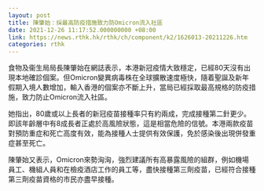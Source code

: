 ```yaml
---
layout: post
title: 陳肇始：採最高防疫措施致力防Omicron流入社區
date: 2021-12-26 11:17:52.000000000 +08:00
link: https://news.rthk.hk/rthk/ch/component/k2/1626013-20211226.htm
categories: rthk
---
```


食物及衞生局局長陳肇始在網誌表示，本港新冠疫情大致穩定，已經80天沒有出現本地確診個案。但Omicron變異病毒株在全球擴散速度極快，隨着聖誕及新年假期入境人數增加，輸入香港的個案亦不斷上升，當局已經採取最高規格的防疫措施，致力防止Omicron流入社區。

她指出，80歲或以上長者的新冠疫苗接種率只有約兩成，完成接種第二針更少。即該年齡層中有8成長者正處於高風險狀態，這是相當危險的信號。本港兩款疫苗對預防重症和死亡高度有效，能為接種人士提供有效保護，免於感染後出現併發重症甚至死亡。

陳肇始又表示，Omicron來勢洶洶，強烈建議所有高暴露風險的組群，例如機場員工、機組人員和在檢疫酒店工作的員工等，盡快接種第三劑疫苗，已經符合接種第三劑疫苗資格的市民亦盡早接種。
